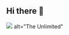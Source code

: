 ## Hi there 👋

<img src="[file:///C:/Users/Asus/OneDrive/%D0%A0%D0%B0%D0%B1%D0%BE%D1%87%D0%B8%D0%B9%20%D1%81%D1%82%D0%BE%D0%BB/giphy.webp](https://giphy.com/gifs/beautiful-landscape-nWF3AYzIGCrg4)"> alt="The Unlimited"
